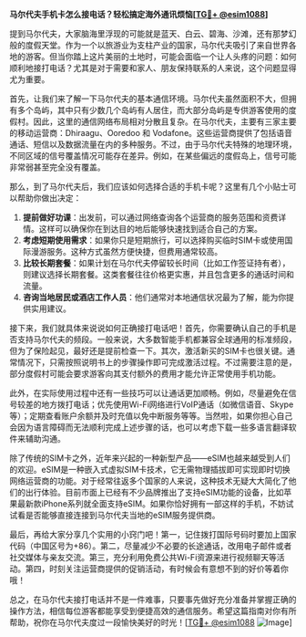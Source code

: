 **马尔代夫手机卡怎么接电话？轻松搞定海外通讯烦恼[[TG💪+ @esim1088](https://t.me/s/esim1088)]**

提到马尔代夫，大家脑海里浮现的可能就是蓝天、白云、碧海、沙滩，还有那梦幻般的度假天堂。作为一个以旅游业为支柱产业的国家，马尔代夫吸引了来自世界各地的游客。但当你踏上这片美丽的土地时，可能会面临一个让人头疼的问题：如何顺利地接打电话？尤其是对于需要和家人、朋友保持联系的人来说，这个问题显得尤为重要。

首先，让我们来了解一下马尔代夫的基本通信环境。马尔代夫虽然面积不大，但拥有多个岛屿，其中只有少数几个岛屿有人居住，而大部分岛屿是专供游客使用的度假村。因此，这里的通信网络布局相对分散且复杂。在马尔代夫，主要有三家主要的移动运营商：Dhiraagu、Ooredoo 和 Vodafone。这些运营商提供了包括语音通话、短信以及数据流量在内的多种服务。不过，由于马尔代夫特殊的地理环境，不同区域的信号覆盖情况可能存在差异。例如，在某些偏远的度假岛上，信号可能非常弱甚至完全没有覆盖。

那么，到了马尔代夫后，我们应该如何选择合适的手机卡呢？这里有几个小贴士可以帮助你做出决定：

1. **提前做好功课**：出发前，可以通过网络查询各个运营商的服务范围和资费详情。这样可以确保你在到达目的地后能够快速找到适合自己的方案。
2. **考虑短期使用需求**：如果你只是短期旅行，可以选择购买临时SIM卡或使用国际漫游服务。这种方式虽然方便快捷，但费用通常较高。
3. **比较长期套餐**：如果计划在马尔代夫停留较长时间（比如工作签证持有者），则建议选择长期套餐。这类套餐往往价格更实惠，并且包含更多的通话时间和流量。
4. **咨询当地居民或酒店工作人员**：他们通常对本地通信状况最为了解，能为你提供实用建议。

接下来，我们就具体来说说如何正确接打电话吧！首先，你需要确认自己的手机是否支持马尔代夫的频段。一般来说，大多数智能手机都兼容全球通用的标准频段，但为了保险起见，最好还是提前检查一下。其次，激活新买的SIM卡也很关键。通常情况下，只需按照说明书上的步骤操作即可完成激活过程。不过需要注意的是，部分度假村可能会要求游客向其支付额外的费用才能允许正常使用手机功能。

此外，在实际使用过程中还有一些技巧可以让通话更加顺畅。例如，尽量避免在信号较差的地方拨打电话；优先使用Wi-Fi网络进行VoIP通话（如微信语音、Skype等）；定期查看账户余额并及时充值以免中断服务等等。当然啦，如果你担心自己会因为语言障碍而无法顺利完成上述步骤的话，也可以考虑下载一些多语言翻译软件来辅助沟通。

除了传统的SIM卡之外，近年来兴起的一种新型产品——eSIM也越来越受到人们的欢迎。eSIM是一种嵌入式虚拟SIM卡技术，它无需物理插拔即可实现即时切换网络运营商的功能。对于经常往返多个国家的人来说，这种技术无疑大大简化了他们的出行体验。目前市面上已经有不少品牌推出了支持eSIM功能的设备，比如苹果最新款iPhone系列就全面支持eSIM。如果你恰好拥有一部这样的手机，不妨试试看是否能够直接连接到马尔代夫当地的eSIM服务提供商。

最后，再给大家分享几个实用的小窍门吧！第一，记住拨打国际号码时要加上国家代码（中国区号为+86）。第二，尽量减少不必要的长途通话，改用电子邮件或者社交媒体与亲友交流。第三，充分利用免费公共Wi-Fi资源来进行视频聊天等活动。第四，时刻关注运营商提供的促销活动，有时候会有意想不到的好价等着你哦！

总之，在马尔代夫接打电话并不是一件难事，只要事先做好充分准备并掌握正确的操作方法，相信每位游客都能享受到便捷高效的通信服务。希望这篇指南对你有所帮助，祝你在马尔代夫度过一段愉快美好的时光！[[TG💪+ @esim1088](https://t.me/s/esim1088) ![Image](https://i.postimg.cc/4NQfJmqS/Snipaste-2025-05-13-00-14-12.png)]